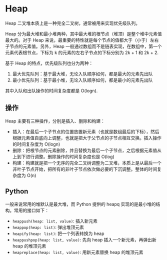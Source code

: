 # Heap

Heap 二叉堆本质上是一种完全二叉树，通常被用来实现优先级队列。

Heap 分为最大堆和最小堆两种，其中最大堆的根节点（堆顶）是整个堆中元素值最大的。对于 Heap 来说，最重要的特性就是每个节点的值都大于（小于）左右子节点的元素值。另外，Heap 一般通过数组而不是链表实现，在数组中，第一个元素代表根节点，下标为 k 的元素的左右子节点的下标分别为 2k + 1 和 2k + 2.

基于 Heap 的特点，优先级队列也分为两种：

1. 最大优先队列：基于最大堆，无论入队顺序如何，都是最大的元素先出队
2. 最小优先队列：基于最小堆，无论入队顺序如何，都是最小的元素先出队

其中入队和出队操作的时间复杂度都是 O(logn).

## 操作

Heap 主要有三种操作，分别是插入、删除和构建：

- 插入：在最后一个子节点的位置放置新元素（也就是数组最后的下标），然后根据元素值自底向上调整，也就是把大于父节点的子节点相互交换。插入操作的时间复杂度为 O(logn)
- 删除：把根节点的元素删除，并且替换为最后一个子节点，之后根据元素值从上到下进行调整。删除操作的时间复杂度也是 O(log)
- 构建：构建就是把一个无序的完全二叉树调整为二叉堆，本质上是从最后一个非叶子节点开始，把所有的非叶子节点依次做必要的下沉调整。整体的时间复杂度为 O(n)

## Python

一般来说常用的堆默认是最大堆，而 Python 提供的 heapq 实现的是最小堆的结构。常用的接口如下：

- `heappush(heap: list, value)`: 插入新元素
- `heappop(heap: list)`: 弹出堆顶元素
- `heapify(heap: list)`: 把一个列表转换为 heap
- `heappushpop(heap: list, value)`: 先向 heap 插入一个新元素，再弹出新 heap 的堆顶元素
- `heapreplace(heap: list, value)`: 用新元素替换 heap 的堆顶元素